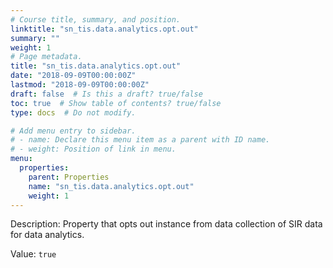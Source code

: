 ```yaml
---
# Course title, summary, and position.
linktitle: "sn_tis.data.analytics.opt.out"
summary: ""
weight: 1
# Page metadata.
title: "sn_tis.data.analytics.opt.out"
date: "2018-09-09T00:00:00Z"
lastmod: "2018-09-09T00:00:00Z"
draft: false  # Is this a draft? true/false
toc: true  # Show table of contents? true/false
type: docs  # Do not modify.

# Add menu entry to sidebar.
# - name: Declare this menu item as a parent with ID name.
# - weight: Position of link in menu.
menu:
  properties:
    parent: Properties
    name: "sn_tis.data.analytics.opt.out"
    weight: 1
---
```


Description: Property that opts out instance from data collection of SIR data for data analytics.


Value: `true`